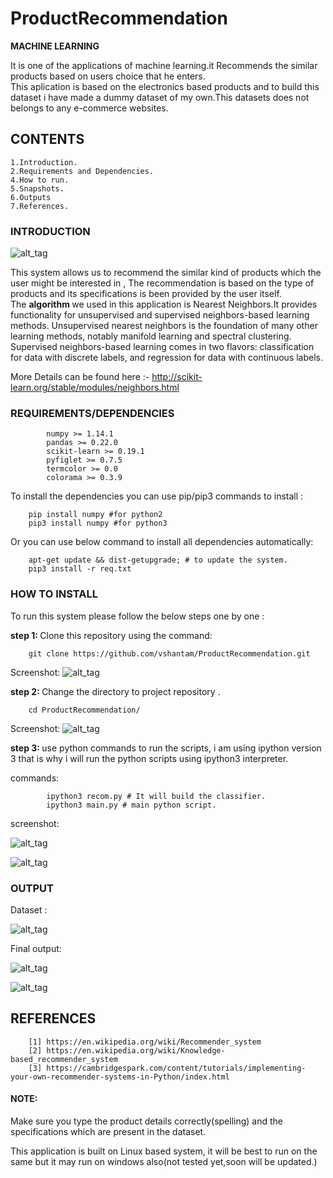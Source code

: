 # ProductRecommendation
<b>MACHINE LEARNING</b>

It is one of the applications of machine learning.it Recommends the similar products based on users choice that he enters.<br>
This aplication is based on the electronics based products and to build this dataset i have made a dummy dataset of my own.This datasets does not belongs to any e-commerce websites.

<h2> CONTENTS </h2>

    1.Introduction.
    2.Requirements and Dependencies.
    4.How to run.
    5.Snapshots.
    6.Outputs
    7.References.
<h3> INTRODUCTION </h3>

![alt_tag](https://github.com/vshantam/ProductRecommendation/blob/master/screenshots/prs1.png)

This system allows us to recommend the similar kind of products which the user might be interested in , The recommendation is based on the type of products and its specifications is been provided by the user itself.<br>
The <b>algorithm </b> we used in this application is </b>Nearest Neighbors</b>.It  provides functionality for unsupervised and supervised neighbors-based learning methods. Unsupervised nearest neighbors is the foundation of many other learning methods, notably manifold learning and spectral clustering. Supervised neighbors-based learning comes in two flavors: classification for data with discrete labels, and regression for data with continuous labels.<br>

More Details can be found here :- http://scikit-learn.org/stable/modules/neighbors.html

<h3> REQUIREMENTS/DEPENDENCIES </h3>

            numpy >= 1.14.1
            pandas >= 0.22.0
            scikit-learn >= 0.19.1
            pyfiglet >= 0.7.5
            termcolor >= 0.0
            colorama >= 0.3.9

   To install the dependencies you can use pip/pip3 commands to install :
   
        pip install numpy #for python2
        pip3 install numpy #for python3
        
  Or you can use below command to install all dependencies automatically:
  
        apt-get update && dist-getupgrade; # to update the system.
        pip3 install -r req.txt
        
<h3> HOW TO INSTALL </h3>
To run this system please follow the below steps one by one :

<b> step 1: </b>
Clone this repository using the command:

        git clone https://github.com/vshantam/ProductRecommendation.git
Screenshot:
![alt_tag](https://github.com/vshantam/ProductRecommendation/blob/master/screenshots/output1.png)
        
 <b>step 2: </b>
 Change the directory to project repository .
    
        cd ProductRecommendation/
  Screenshot:
  ![alt_tag](https://github.com/vshantam/ProductRecommendation/blob/master/screenshots/output2.png)
  
  <b>step 3: </b>
  use python commands to run the scripts, i am using ipython version 3 that is why i will run the python scripts using ipython3 interpreter.
  
  commands:
  
            ipython3 recom.py # It will build the classifier.
            ipython3 main.py # main python script.
            
  screenshot:
  
  ![alt_tag](https://github.com/vshantam/ProductRecommendation/blob/master/screenshots/output3.png)
  
  ![alt_tag](https://github.com/vshantam/ProductRecommendation/blob/master/screenshots/output4.png)
  
<h3>OUTPUT</h3>
Dataset :

![alt_tag](https://github.com/vshantam/ProductRecommendation/blob/master/screenshots/dataset.png)

Final output:

![alt_tag](https://github.com/vshantam/ProductRecommendation/blob/master/screenshots/output5.png)

![alt_tag](https://github.com/vshantam/ProductRecommendation/blob/master/screenshots/output6.png)

<b><h2>REFERENCES</h2></b>

        [1] https://en.wikipedia.org/wiki/Recommender_system
        [2] https://en.wikipedia.org/wiki/Knowledge-based_recommender_system
        [3] https://cambridgespark.com/content/tutorials/implementing-your-own-recommender-systems-in-Python/index.html
       

<b><h4>NOTE:</h4></b> Make sure you type the product details correctly(spelling) and the specifications which are present in the dataset.

This application is built on Linux based system, it will be best to run on the same but it may run on windows also(not tested yet,soon will be updated.)
